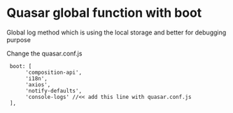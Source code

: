# Quasar global function with boot
Global log method which is using the local storage and better for debugging purpose

Change the quasar.conf.js

```
 boot: [
      'composition-api',
      'i18n',
      'axios',
      'notify-defaults',
      'console-logs' //<< add this line with quasar.conf.js
 ],
